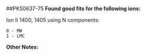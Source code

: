 ##PKS0637-75
**Found good fits for the following ions:**

Ion II 1400, 1405 using N components:
```
0 - MW
1 - LMC
```


**Other Notes:**

